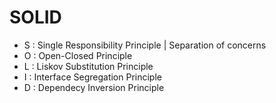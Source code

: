 # SOLID

- S : Single Responsibility Principle | Separation of concerns
- O : Open-Closed Principle
- L : Liskov Substitution Principle
- I : Interface Segregation Principle
- D : Dependecy Inversion Principle

